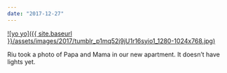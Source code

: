 ```yaml
---
date: "2017-12-27"
---
```


[![yo yo]({{ site.baseurl }}/assets/images/2017/tumblr_p1mq52j9jU1r16syio1_1280-1024x768.jpg)](https://mananamanana.com/ohpiglet/wp-content/uploads/2017/12/tumblr_p1mq52j9jU1r16syio1_1280.jpg)

Riu took a photo of Papa and Mama in our new apartment. It doesn’t have lights yet.
